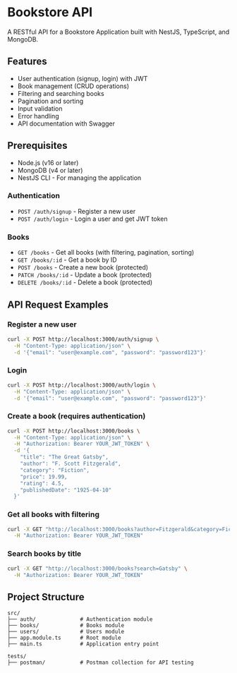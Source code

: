 # Bookstore API

A RESTful API for a Bookstore Application built with NestJS, TypeScript, and MongoDB.

## Features

- User authentication (signup, login) with JWT
- Book management (CRUD operations)
- Filtering and searching books
- Pagination and sorting
- Input validation
- Error handling
- API documentation with Swagger

## Prerequisites

- Node.js (v16 or later)
- MongoDB (v4 or later)
- NestJS CLI - For managing the application


### Authentication

- `POST /auth/signup` - Register a new user
- `POST /auth/login` - Login a user and get JWT token

### Books

- `GET /books` - Get all books (with filtering, pagination, sorting)
- `GET /books/:id` - Get a book by ID
- `POST /books` - Create a new book (protected)
- `PATCH /books/:id` - Update a book (protected)
- `DELETE /books/:id` - Delete a book (protected)

## API Request Examples

### Register a new user

```bash
curl -X POST http://localhost:3000/auth/signup \
  -H "Content-Type: application/json" \
  -d '{"email": "user@example.com", "password": "password123"}'
```

### Login

```bash
curl -X POST http://localhost:3000/auth/login \
  -H "Content-Type: application/json" \
  -d '{"email": "user@example.com", "password": "password123"}'
```

### Create a book (requires authentication)

```bash
curl -X POST http://localhost:3000/books \
  -H "Content-Type: application/json" \
  -H "Authorization: Bearer YOUR_JWT_TOKEN" \
  -d '{
    "title": "The Great Gatsby",
    "author": "F. Scott Fitzgerald",
    "category": "Fiction",
    "price": 19.99,
    "rating": 4.5,
    "publishedDate": "1925-04-10"
  }'
```

### Get all books with filtering

```bash
curl -X GET "http://localhost:3000/books?author=Fitzgerald&category=Fiction&rating=4&page=1&limit=10&sortBy=price&sortOrder=asc" \
  -H "Authorization: Bearer YOUR_JWT_TOKEN"
```

### Search books by title

```bash
curl -X GET "http://localhost:3000/books?search=Gatsby" \
  -H "Authorization: Bearer YOUR_JWT_TOKEN"
```

## Project Structure

```
src/
├── auth/              # Authentication module
├── books/             # Books module
├── users/             # Users module
├── app.module.ts      # Root module
├── main.ts            # Application entry point

tests/
├── postman/           # Postman collection for API testing
``` 
